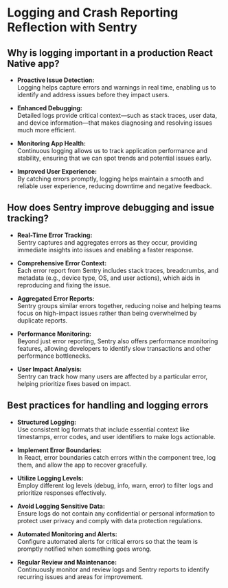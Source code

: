 # Logging and Crash Reporting Reflection with Sentry

## Why is logging important in a production React Native app?

- **Proactive Issue Detection:**  
  Logging helps capture errors and warnings in real time, enabling us to identify and address issues before they impact users.

- **Enhanced Debugging:**  
  Detailed logs provide critical context—such as stack traces, user data, and device information—that makes diagnosing and resolving issues much more efficient.

- **Monitoring App Health:**  
  Continuous logging allows us to track application performance and stability, ensuring that we can spot trends and potential issues early.

- **Improved User Experience:**  
  By catching errors promptly, logging helps maintain a smooth and reliable user experience, reducing downtime and negative feedback.

## How does Sentry improve debugging and issue tracking?

- **Real-Time Error Tracking:**  
  Sentry captures and aggregates errors as they occur, providing immediate insights into issues and enabling a faster response.

- **Comprehensive Error Context:**  
  Each error report from Sentry includes stack traces, breadcrumbs, and metadata (e.g., device type, OS, and user actions), which aids in reproducing and fixing the issue.

- **Aggregated Error Reports:**  
  Sentry groups similar errors together, reducing noise and helping teams focus on high-impact issues rather than being overwhelmed by duplicate reports.

- **Performance Monitoring:**  
  Beyond just error reporting, Sentry also offers performance monitoring features, allowing developers to identify slow transactions and other performance bottlenecks.

- **User Impact Analysis:**  
  Sentry can track how many users are affected by a particular error, helping prioritize fixes based on impact.

## Best practices for handling and logging errors

- **Structured Logging:**  
  Use consistent log formats that include essential context like timestamps, error codes, and user identifiers to make logs actionable.

- **Implement Error Boundaries:**  
  In React, error boundaries catch errors within the component tree, log them, and allow the app to recover gracefully.

- **Utilize Logging Levels:**  
  Employ different log levels (debug, info, warn, error) to filter logs and prioritize responses effectively.

- **Avoid Logging Sensitive Data:**  
  Ensure logs do not contain any confidential or personal information to protect user privacy and comply with data protection regulations.

- **Automated Monitoring and Alerts:**  
  Configure automated alerts for critical errors so that the team is promptly notified when something goes wrong.

- **Regular Review and Maintenance:**  
  Continuously monitor and review logs and Sentry reports to identify recurring issues and areas for improvement.
